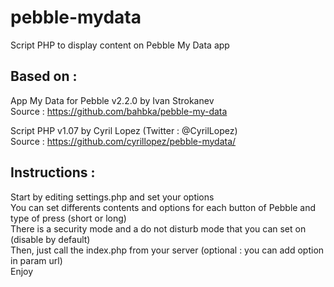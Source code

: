 pebble-mydata
=============

Script PHP to display content on Pebble My Data app

Based on :
----------
App My Data for Pebble v2.2.0 by Ivan Strokanev  
Source : https://github.com/bahbka/pebble-my-data

Script PHP v1.07 by Cyril Lopez (Twitter : @CyrilLopez)  
Source : https://github.com/cyrillopez/pebble-mydata/

Instructions :
--------------
Start by editing settings.php and set your options  
You can set differents contents and options for each button of Pebble and type of press (short or long)  
There is a security mode and a do not disturb mode that you can set on (disable by default)  
Then, just call the index.php from your server (optional : you can add option in param url)  
Enjoy
